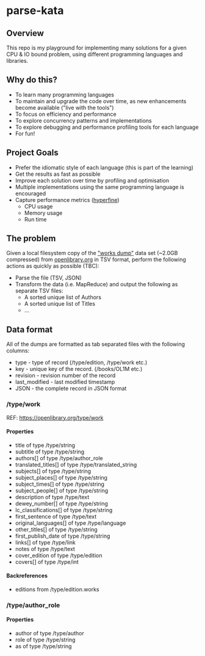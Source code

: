 # parse-kata

## Overview

This repo is my playground for implementing many solutions for a given CPU & IO bound problem, using different programming languages and libraries.

## Why do this?

- To learn many programming languages
- To maintain and upgrade the code over time, as new enhancements become available ("live with the tools")
- To focus on efficiency and performance
- To explore concurrency patterns and implementations
- To explore debugging and performance profiling tools for each language
- For fun!

## Project Goals

- Prefer the idiomatic style of each language (this is part of the learning)
- Get the results as fast as possible
- Improve each solution over time by profiling and optimisation
- Multiple implementations using the same programming language is encouraged
- Capture performance metrics ([hyperfine](https://github.com/sharkdp/hyperfine))
  - CPU usage
  - Memory usage
  - Run time

## The problem

Given a local filesystem copy of the ["works dump"](https://openlibrary.org/developers/dumps) data set (~2.0GB compressed) from [openlibrary.org](https://openlibrary.org/) in TSV format, perform the following actions as quickly as possible (TBC):

- Parse the file (TSV, JSON)
- Transform the data (i.e. MapReduce) and output the following as separate TSV files:
  - A sorted unique list of Authors
  - A sorted unique list of Titles
  - ...

## Data format

All of the dumps are formatted as tab separated files with the following columns:

- type - type of record (/type/edition, /type/work etc.)
- key - unique key of the record. (/books/OL1M etc.)
- revision - revision number of the record
- last_modified - last modified timestamp
- JSON - the complete record in JSON format

### /type/work

REF: https://openlibrary.org/type/work

#### Properties

- title of type /type/string
- subtitle of type /type/string
- authors[] of type /type/author_role
- translated_titles[] of type /type/translated_string
- subjects[] of type /type/string
- subject_places[] of type /type/string
- subject_times[] of type /type/string
- subject_people[] of type /type/string
- description of type /type/text
- dewey_number[] of type /type/string
- lc_classifications[] of type /type/string
- first_sentence of type /type/text
- original_languages[] of type /type/language
- other_titles[] of type /type/string
- first_publish_date of type /type/string
- links[] of type /type/link
- notes of type /type/text
- cover_edition of type /type/edition
- covers[] of type /type/int

#### Backreferences

- editions from /type/edition.works

### /type/author_role

#### Properties

- author of type /type/author
- role of type /type/string
- as of type /type/string
